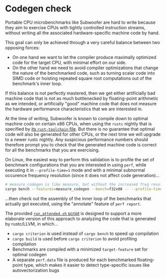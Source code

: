 # Codegen check

Portable CPU microbenchmarks like Subwoofer are hard to write because they aim
to exercise CPUs with tightly controlled instruction streams, without writing
all the associated hardware-specific machine code by hand.

This goal can only be achieved through a very careful balance between two
opposing forces:

- On one hand we want to let the compiler produce maximally optimized code for
  the target CPU, with minimal effort on our side.
- On the other hand we need to avoid compiler optimizations that change the
  nature of the benchmarked code, such as turning scalar code into SIMD code or
  hoisting repeated square root computations out of the benchmark's inner loop.

If this balance is not perfectly mastered, then we get either artificially bad
machine code that is not as much bottlenecked by floating-point arithmetic as we
intended, or artificially "good" machine code that does not measure the
hardware performance characteristics that we are interested in.

At the time of writing, Subwoofer is known to compile down to optimal machine
code on certain x86 CPUs, when using the `rustc` nightly that is specified by
[its `rust-toolchain`
file](https://github.com/HadrienG2/subwoofer/blob/main/rust-toolchain). But
there is no guarantee that optimal code will also be generated for other CPUs,
or the next time we will upgrade to a newer rustc nightly. Any suspicious
performance numbers should therefore prompt you to check that the generated
machine code is correct for all the benchmarks that you are exercising.

On Linux, the easiest way to perform this validation is to profile the set of
benchmark configurations that you are interested in using `perf`, while
executing it in `--profile-time=1` mode and with a minimal subnormal occurence
frequency resolution (since it does not affect code generation)...

```bash
# measure_codegen is like measure, but without the increased freq resolution
cargo bench --features=measure_codegen --bench=f32x08 -- --profile-time=1
```

...then check out the assembly of the inner loop of the benchmarks that actually
got executed, using the "annotate" feature of `perf report`.

The provided [`run_attended.sh`
script](https://github.com/HadrienG2/subwoofer/blob/main/run_unattended.sh) is
designed to support a more elaborate version of this approach to analyzing the
code that is generated by rustc/LLVM, in which...

- `cargo criterion` is used instead of `cargo bench` to speed up compilation
- `cargo build` is used before `cargo criterion` to avoid profiling compilation
- Benchmarks are compiled with a minimized `target-feature` set for optimal
  codegen
- A separate `perf.data` file is produced for each benchmarked floating-point
  type, which makes it easier to detect type-specific issues like
  autovectorization bugs
